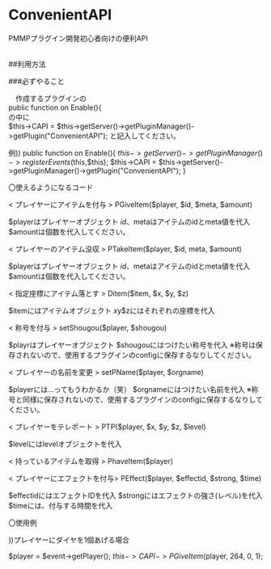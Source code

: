 # ConvenientAPI
PMMPプラグイン開発初心者向けの便利API<br>


<br>##利用方法<br>

###必ずやること <br>

　作成するプラグインの<br>
  public function on Enable(){<br>
  の中に<br>
  $this->CAPI = $this->getServer()->getPluginManager()->getPlugin("ConvenientAPI");
  と記入してください。

例))
public function on Enable(){
	$this->getServer()->getPluginManager()->registerEvents($this,$this);
	$this->CAPI = $this->getServer()->getPluginManager()->getPlugin("ConvenientAPI");
}


〇使えるようになるコード

 < プレイヤーにアイテムを付与 >
PGiveItem($player, $id, $meta, $amount)

$playerはプレイヤーオブジェクト
$id、$metaはアイテムのidとmeta値を代入
$amountは個数を代入してください。


 < プレイヤーのアイテム没収 >
PTakeItem($player, $id, meta, $amount)

$playerはプレイヤーオブジェクト
$id、$metaはアイテムのidとmeta値を代入
$amountは個数を代入してください。


 < 指定座標にアイテム落とす >
Ditem($item, $x, $y, $z)

$itemにはアイテムオブジェクト
$x$y$zにはそれぞれの座標を代入


 < 称号を付与 >
setShougou($player, $shougou)

$playrはプレイヤーオブジェクト
$shougouにはつけたい称号を代入
※称号は保存されないので、使用するプラグインのconfigに保存するなりしてください。


 < プレイヤーの名前を変更 >
setPName($player, $orgname)

$playerには...ってもうわかるか（笑）
$orgnameにはつけたい名前を代入
※称号と同様に保存されないので、使用するプラグインのconfigに保存するなりしてください。


 < プレイヤーをテレポート >
PTP($player, $x, $y, $z, $level)

$levelにはlevelオブジェクトを代入


< 持っているアイテムを取得 >
PhaveItem($player)



 < プレイヤーにエフェクトを付与>
PEffect($player, $effectid, $strong, $time)

$effectidにはエフェクトIDを代入
$strongにはエフェクトの強さ(レベル)を代入
$timeには、付与する時間を代入


〇使用例

))プレイヤーにダイヤを1個あげる場合
	
$player = $event->getPlayer();
	$this->CAPI->PGiveItem($player, 264, 0, 1);


